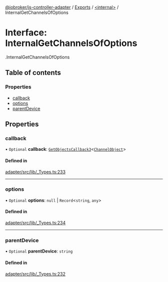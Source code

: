 [@iobroker/js-controller-adapter](../README.md) / [Exports](../modules.md) / [<internal\>](../modules/internal_.md) / InternalGetChannelsOfOptions

# Interface: InternalGetChannelsOfOptions

[<internal>](../modules/internal_.md).InternalGetChannelsOfOptions

## Table of contents

### Properties

- [callback](internal_.InternalGetChannelsOfOptions.md#callback)
- [options](internal_.InternalGetChannelsOfOptions.md#options)
- [parentDevice](internal_.InternalGetChannelsOfOptions.md#parentdevice)

## Properties

### callback

• `Optional` **callback**: [`GetObjectsCallback3`](../modules/internal_.md#getobjectscallback3)<[`ChannelObject`](internal_.ChannelObject.md)\>

#### Defined in

[adapter/src/lib/_Types.ts:233](https://github.com/ioBroker/ioBroker.js-controller/blob/d762c690/packages/adapter/src/lib/_Types.ts#L233)

___

### options

• `Optional` **options**: ``null`` \| `Record`<`string`, `any`\>

#### Defined in

[adapter/src/lib/_Types.ts:234](https://github.com/ioBroker/ioBroker.js-controller/blob/d762c690/packages/adapter/src/lib/_Types.ts#L234)

___

### parentDevice

• `Optional` **parentDevice**: `string`

#### Defined in

[adapter/src/lib/_Types.ts:232](https://github.com/ioBroker/ioBroker.js-controller/blob/d762c690/packages/adapter/src/lib/_Types.ts#L232)
